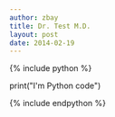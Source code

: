```yaml
---
author: zbay
title: Dr. Test M.D.
layout: post
date: 2014-02-19
---
```


{% include python %}

print("I'm Python code")

{% include endpython %}